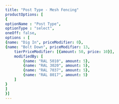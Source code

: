 ```yaml
---
title: "Post Type - Mesh Fencing"
productOptions: [
{
optionName : "Post Type",
optionType : "select",
oneOff: false,
options : [
{name: "Dig In", priceModifier: 0},
{name: "Bolt Down", priceModifier: 13,
	tierPriceModifier: [{amount: 50, price: 10}],
	modifiedBy: [
		{name: "RAL 5010", amount: 5},
		{name: "RAL 3020", amount: 5},
		{name: "RAL 7037", amount: 5},
		{name: "RAL 8017", amount: 5}
	]
}
]
}]
---
```

